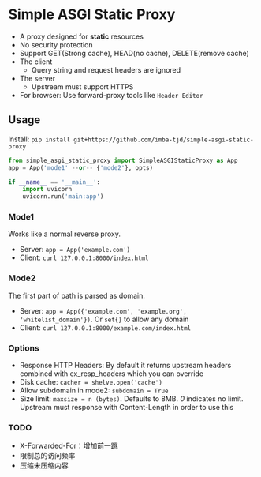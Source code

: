 # Simple ASGI Static Proxy

* A proxy designed for **static** resources
* No security protection
* Support GET(Strong cache), HEAD(no cache), DELETE(remove cache)
* The client
  * Query string and request headers are ignored
* The server
  * Upstream must support HTTPS
* For browser: Use forward-proxy tools like `Header Editor`

## Usage

Install: `pip install git+https://github.com/imba-tjd/simple-asgi-static-proxy`

```py
from simple_asgi_static_proxy import SimpleASGIStaticProxy as App
app = App('mode1' --or-- {'mode2'}, opts)

if __name__ == '__main__':
    import uvicorn
    uvicorn.run('main:app')
```

### Mode1

Works like a normal reverse proxy.

* Server: `app = App('example.com')`
* Client: `curl 127.0.0.1:8000/index.html`

### Mode2

The first part of path is parsed as domain.

* Server: `app = App({'example.com', 'example.org', 'whitelist_domain'})`. Or `set{}` to allow any domain
* Client: `curl 127.0.0.1:8000/example.com/index.html`

### Options

* Response HTTP Headers: By default it returns upstream headers combined with ex_resp_headers which you can override
* Disk cache: `cacher = shelve.open('cache')`
* Allow subdomain in mode2: `subdomain = True`
* Size limit: `maxsize = n (bytes)`. Defaults to 8MB. *0* indicates no limit. Upstream must response with Content-Length in order to use this

### TODO

* X-Forwarded-For：增加前一跳
* 限制总的访问频率
* 压缩未压缩内容
